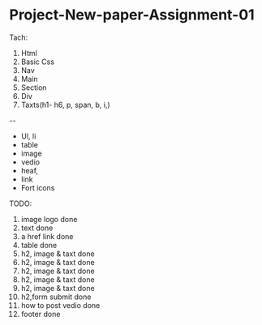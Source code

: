 # Project-New-paper-Assignment-01
Tach:
1. Html
2. Basic Css
3. Nav
4. Main
5. Section
6. Div
7. Taxts(h1- h6, p, span, b, i,)

--
- Ul, li
- table
- image
- vedio
- heaf, 
- link
- Fort icons

TODO: 
1. image logo done
2. text done
2. a href link done
4. table  done
5.  h2, image & taxt  done
6.  h2, image & taxt done
7.  h2, image & taxt done
8.  h2, image & taxt done
9.  h2, image & taxt done
10. h2,form submit done
11. how to post vedio done
12. footer done

